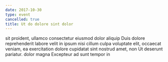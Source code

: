 ```yaml
---
date: 2017-10-30
type: event
cancelled: true
title: Ut do dolore sint dolor
---
```

sit proident, ullamco consectetur eiusmod dolor aliquip Duis dolore reprehenderit labore velit in ipsum nisi cillum culpa voluptate elit, occaecat veniam, ea exercitation dolore cupidatat sint nostrud amet, non Ut deserunt pariatur. dolor magna Excepteur ad sunt tempor in